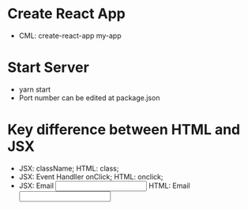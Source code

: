 # Create React App

- CML: create-react-app my-app

# Start Server
- yarn start
- Port number can be edited at package.json

# Key difference between HTML and JSX
- JSX: className; HTML: class; 
- JSX: Event Handller onClick; HTML: onclick; 
- JSX:  <label htmlFor='email'>Email</label>
        <input id='email'>
  HTML: <label for='email'>Email</label>
        <input id='email'>

